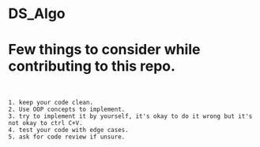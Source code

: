 # DS_Algo

<h1>Few things to consider while contributing to this repo.</h1>
  <br>
    
    1. keep your code clean.
    2. Use OOP concepts to implement.
    3. try to implement it by yourself, it's okay to do it wrong but it's not okay to ctrl C+V.
    4. test your code with edge cases.
    5. ask for code review if unsure.
